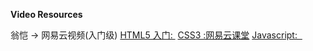 

**Video Resources**

翁恺 → 网易云视频(入门级)
[HTML5 入门: ][1]
[CSS3 :网易云课堂][2]
[Javascript:  ][3]




[1]:	http://study.163.com/course/courseMain.htm?courseId=171001#/courseDetail
[2]:	http://study.163.com/course/introduction/190001.htm#/courseDetail
[3]:	http://study.163.com/course/introduction/195001.htm#/courseDetail